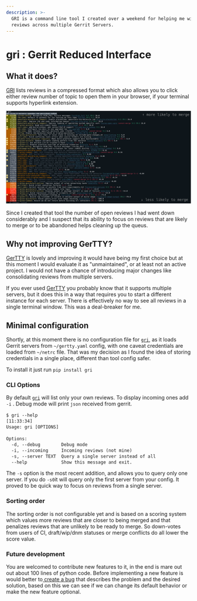 ```yaml
---
description: >-
  GRI is a command line tool I created over a weekend for helping me with code
  reviews across multiple Gerrit Servers.
---
```


# gri : Gerrit Reduced Interface

## What it does?

[GRI](https://github.com/pycontribs/gri) lists reviews in a compressed format which also allows you to click either review number of topic to open them in your browser, if your terminal supports hyperlink extension.

![gri screenshot made with v0.3](../.gitbook/assets/gri-screenshot%20%281%29.png)

Since I created that tool the  number of open reviews I had went down considerably and I suspect that its ability to focus on reviews that are likely to merge or to be abandoned helps cleaning up the queus.

## Why not improving GerTTY?

[GerTTY](https://github.com/openstack/gertty) is lovely and improving it would have being my first choice but at this moment I would evaluate it as "unmaintained", or at least not an active project. I would not have a chance of introducing major changes like consolidating reviews from multiple servers.

If you ever used [GerTTY](https://github.com/openstack/gertty) you probably know that it supports multiple servers, but it does this in a way that requires you to start a different instance for each server. There is effectively no way to see all reviews in a single terminal window. This was a deal-breaker for me.

## Minimal configuration

Shortly, at this moment there is no configuration file for [`gri`](https://github.com/pycontribs/gri), as it loads Gerrit servers from `~/gertty.yaml` config, with one caveat credentials are loaded from `~/netrc` file. That was my decision as I found the idea of storing credentials in a single place, different than tool config safer.

To install it just run `pip install gri`

### CLI Options

By default [`gri`](https://github.com/pycontribs/gri) will list only your own reviews. To display incoming ones add `-i` . Debug mode will print `json` received from gerrit.

```text
$ gri --help                                                                                                                                                              [11:33:34]
Usage: gri [OPTIONS]

Options:
  -d, --debug        Debug mode
  -i, --incoming     Incoming reviews (not mine)
  -s, --server TEXT  Query a single server instead of all
  --help             Show this message and exit.
```

The `-s` option is the most recent addition, and allows you to query only one server. If you do `-s0`it will query only the first server from your config. It proved to be quick way to focus on reviews from a single server.

### Sorting order

The sorting order is not configurable yet and is based on a scoring system which values more reviews that are closer to being merged and that penalizes reviews that are unlikely to be ready to merge. So down-votes from users of CI, draft/wip/dnm statuses or merge conflicts do all lower the score value.

### Future development

You are welcomed to contribute new features to it, in the end is mare out out about 100 lines of python code. Before implementing a new feature is would better to[ create a bug](https://github.com/pycontribs/gri/issues) that describes the problem and the desired solution, based on this we can see if we can change its default behavior or make the new feature optional.

 

